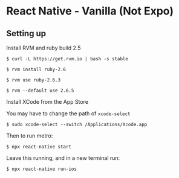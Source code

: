 # React Native - Vanilla (Not Expo)

## Setting up

Install RVM and ruby build 2.5

```
$ curl -L https://get.rvm.io | bash -s stable

$ rvm install ruby-2.6

$ rvm use ruby-2.6.3

$ rvm --default use 2.6.5
```

Install XCode from the App Store

You may have to change the path of `xcode-select`

```
$ sudo xcode-select --switch /Applications/Xcode.app
```

Then to run metro:

```
$ npx react-native start
```

Leave this running, and in a new terminal run:

```
$ npx react-native run-ios
```
